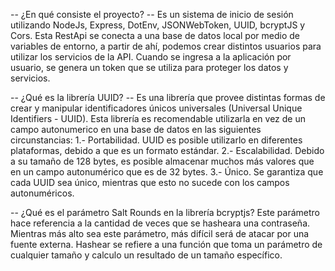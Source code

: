 -- ¿En qué consiste el proyecto? --
Es un sistema de inicio de sesión utilizando NodeJs, Express, DotEnv, JSONWebToken, UUID, bcryptJS y Cors. Esta RestApi se conecta a una base de datos local por medio de variables de entorno, a partir de ahí, podemos crear distintos usuarios para utilizar los servicios de la API. Cuando se ingresa a la aplicación por usuario, se genera un token que se utiliza para proteger los datos y servicios.

-- ¿Qué es la librería UUID? --
Es una librería que provee distintas formas de crear y manipular identificadores únicos universales (Universal Unique Identifiers - UUID). Esta librería es recomendable utilizarla en vez de un campo autonumerico en una base de datos en las siguientes circunstancias:
  1.- Portabilidad. UUID es posible utilizarlo en diferentes plataformas, debido a que es un formato estándar.
  2.- Escalabilidad. Debido a su tamaño de 128 bytes, es posible almacenar muchos más valores que en un campo autonumérico que es de 32 bytes.
  3.- Único. Se garantiza que cada UUID sea único, mientras que esto no sucede con los campos autonuméricos.
  
  -- ¿Qué es el parámetro Salt Rounds en la librería bcryptjs?
Este parámetro hace referencia a la cantidad de veces que se hasheara una contraseña. Mientras más alto sea este parámetro, más difícil será de atacar por una fuente externa. Hashear se refiere a una función que toma un parámetro de cualquier tamaño y calculo un resultado de un tamaño específico.  
